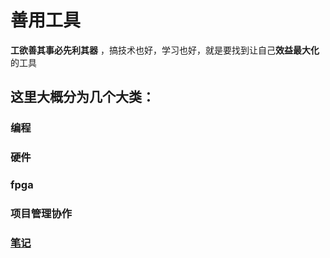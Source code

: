 # 善用工具

 **工欲善其事必先利其器** ，搞技术也好，学习也好，就是要找到让自己**效益最大化**的工具

## 这里大概分为几个大类：

### 编程

### 硬件

### fpga

### 项目管理协作

### [笔记](note/intro.md)